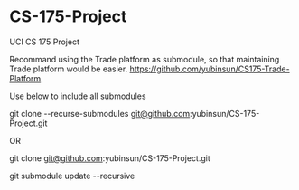 # CS-175-Project
UCI CS 175 Project 

Recommand using the Trade platform as submodule, so that maintaining Trade platform would be easier.  https://github.com/yubinsun/CS175-Trade-Platform

Use below to include all submodules 

git clone --recurse-submodules git@github.com:yubinsun/CS-175-Project.git

OR 

git clone git@github.com:yubinsun/CS-175-Project.git

git submodule update --recursive
 
